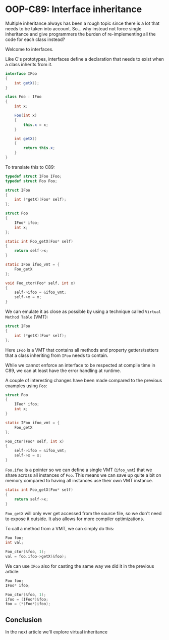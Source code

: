 # OOP-C89: Interface inheritance

Multiple inheritance always has been a rough topic since there is a lot that
needs to be taken into account. So... why instead not force single inheritance
and give programmers the burden of re-implementing all the code for each class
instead?

Welcome to interfaces.

Like C's prototypes, interfaces define a declaration that needs to exist when a
class inherits from it.

```csharp
interface IFoo
{
    int getX();
}

class Foo : IFoo
{
    int x;

    Foo(int x)
    {
        this.x = x;
    }

    int getX()
    {
        return this.x;
    }
}
```

To translate this to C89:

```c
typedef struct IFoo IFoo;
typedef struct Foo Foo;

struct IFoo
{
    int (*getX)(Foo* self);
};

struct Foo
{
    IFoo* ifoo;
    int x;
};

static int Foo_getX(Foo* self)
{
    return self->x;
}

static IFoo ifoo_vmt = {
    Foo_getX
};

void Foo_ctor(Foo* self, int x)
{
    self->ifoo = &ifoo_vmt;
    self->x = x;
}
```

We can emulate it as close as possible by using a technique called
`Virtual Method Table` (VMT):

```c
struct IFoo
{
    int (*getX)(Foo* self);
};
```

Here `IFoo` is a VMT that contains all methods and property getters/setters
that a class inheriting from `IFoo` needs to contain.

While we cannot enforce an interface to be respected at compile time in C89, we
can at least have the error handling at runtime.

A couple of interesting changes have been made compared to the previous examples
using `Foo`:

```c
struct Foo
{
    IFoo* ifoo;
    int x;
}

static IFoo ifoo_vmt = {
    Foo_getX
};

Foo_ctor(Foo* self, int x)
{
    self->ifoo = &ifoo_vmt;
    self->x = x;
}
```

`Foo.ifoo` is a pointer so we can define a single VMT (`ifoo_vmt`) that we
share across all instances of `Foo`. This means we can save up quite a bit on
memory compared to having all instances use their own VMT instance.

```c
static int Foo_getX(Foo* self)
{
    return self->x;
}
```

`Foo_getX` will only ever get accessed from the source file, so we don't need
to expose it outside. It also allows for more compiler optimizations.

To call a method from a VMT, we can simply do this:

```c
Foo foo;
int val;

Foo_ctor(&foo, 1);
val = foo.ifoo->getX(&foo);
```

We can use `IFoo` also for casting the same way we did it in the previous
article:

```c
Foo foo;
IFoo* ifoo;

Foo_ctor(&foo, 1);
ifoo = (IFoo*)&foo;
foo = (*(Foo*)ifoo);
```

## Conclusion

In the next article we'll explore virtual inheritance

